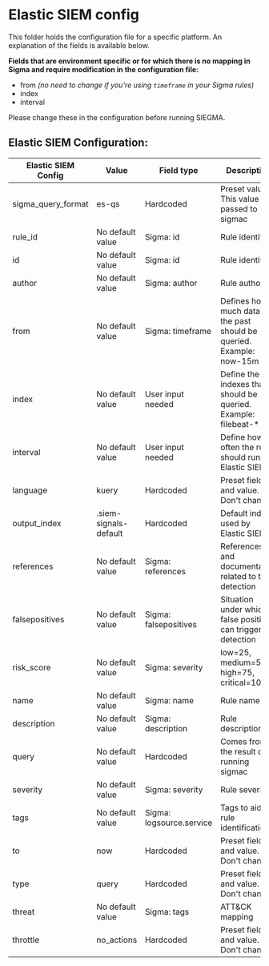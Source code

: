 # Elastic SIEM config

This folder holds the configuration file for a specific platform. An explanation of the fields is available below. 

**Fields that are environment specific or for which there is no mapping in Sigma and require modification in the configuration file:**

* from *(no need to change if you're using `timeframe` in your Sigma rules)*
* index
* interval

Please change these in the configuration before running SIEGMA.

## Elastic SIEM Configuration:

| Elastic SIEM Config | Value                 | Field type               | Description                                                           |
|---------------------|-----------------------|--------------------------|-----------------------------------------------------------------------|
| sigma_query_format  | es-qs                 | Hardcoded                | Preset value. This value is passed to sigmac                          |
| rule_id             | No default value      | Sigma: id                | Rule identifier                                                       |
| id                  | No default value      | Sigma: id                | Rule identifier                                                       |
| author              | No default value      | Sigma: author            | Rule author                                                           |
| from                | No default value      | Sigma: timeframe         | Defines how much data in the past should be queried. Example: now-15m |
| index               | No default value      | User input needed        | Define the indexes that should be queried. Example: filebeat-*        |
| interval            | No default value      | User input needed        | Define how often the rule should run in Elastic SIEM                  |
| language            | kuery                 | Hardcoded                | Preset field and value. Don't change                                  |
| output_index        | .siem-signals-default | Hardcoded                | Default index used by Elastic SIEM                                    |
| references          | No default value      | Sigma: references        | References and documentation related to the detection                 |
| falsepositives      | No default value      | Sigma: falsepositives    | Situation under which a false positive can trigger the detection      |
| risk_score          | No default value      | Sigma: severity          | low=25, medium=50, high=75, critical=100                              |
| name                | No default value      | Sigma: name              | Rule name                                                             |
| description         | No default value      | Sigma: description       | Rule description                                                      |
| query               | No default value      | Hardcoded                | Comes from the result of running sigmac                               |
| severity            | No default value      | Sigma: severity          | Rule severity                                                         |
| tags                | No default value      | Sigma: logsource.service | Tags to aid in rule identification                                    |
| to                  | now                   | Hardcoded                | Preset field and value. Don't change                                  |
| type                | query                 | Hardcoded                | Preset field and value. Don't change                                  |
| threat              | No default value      | Sigma: tags              | ATT&CK mapping                                                        |
| throttle            | no_actions            | Hardcoded                | Preset field and value. Don't change                                  |
